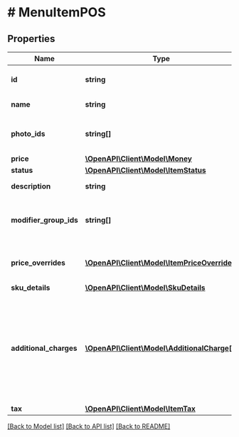 # # MenuItemPOS

## Properties

Name | Type | Description | Notes
------------ | ------------- | ------------- | -------------
**id** | **string** | Internal identifier of this Item. |
**name** | **string** | Name of this Item |
**photo_ids** | **string[]** | A list of Photo references associated with the Item. |
**price** | [**\OpenAPI\Client\Model\Money**](Money.md) |  |
**status** | [**\OpenAPI\Client\Model\ItemStatus**](ItemStatus.md) |  |
**description** | **string** | Description of this Item | [optional]
**modifier_group_ids** | **string[]** | Identifiers of each ModifierGroup within this Item. | [optional]
**price_overrides** | [**\OpenAPI\Client\Model\ItemPriceOverride[]**](ItemPriceOverride.md) | Specify price overrides for different service slugs. | [optional]
**sku_details** | [**\OpenAPI\Client\Model\SkuDetails**](SkuDetails.md) |  | [optional]
**additional_charges** | [**\OpenAPI\Client\Model\AdditionalCharge[]**](AdditionalCharge.md) | Additional charges to apply for this item. Additional charges will be applied for every instance of this item within an order. | [optional]
**tax** | [**\OpenAPI\Client\Model\ItemTax**](ItemTax.md) |  | [optional]

[[Back to Model list]](../../README.md#models) [[Back to API list]](../../README.md#endpoints) [[Back to README]](../../README.md)
